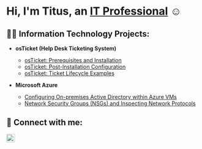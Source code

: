 <h1>Hi, I'm Titus, an <a href="http://linkedin.com/in/titus-banks-280652227" target="_blank">IT Professional</a> ☺</h1>

<h2>👨‍💻 Information Technology Projects:</h2>

- <b>osTicket (Help Desk Ticketing System)</b>
  - [osTicket: Prerequisites and Installation](https://github.com/ttsbanks86/osticket-prereqs)
  - [osTicket: Post-Installation Configuration](https://github.com/ttsbanks86/post-install-config)
  - [osTicket: Ticket Lifecycle Examples](https://github.com/ttsbanks86/ticket-lifecycle)
  
- <b>Microsoft Azure</b>
  - [Configuring On-premises Active Directory within Azure VMs](https://github.com/ttsbanks86/configure-ad)
  - [Network Security Groups (NSGs) and Inspecting Network Protocols](https://github.com/ttsbanks86/azure-network-protocols)

<h2>🤳 Connect with me:</h2>

<a href="http://linkedin.com/in/titus-banks-280652227" target="_blank">
  <img align="left" alt="Titus | LinkedIn" width="22px" src="https://cdn.jsdelivr.net/npm/simple-icons@v3/icons/linkedin.svg" />
</a>

